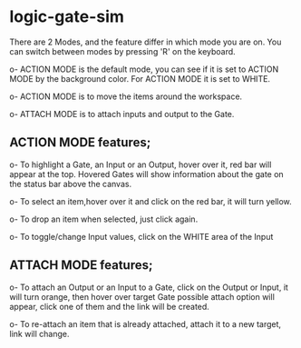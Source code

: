 logic-gate-sim
==============

There are 2 Modes, and the feature differ in which mode you are on. You can switch between modes by pressing 'R' on the keyboard.

o- ACTION MODE is the default mode, you can see if it is set to ACTION MODE by the background color. For ACTION MODE it is set to WHITE.

o- ACTION MODE is to move the items around the workspace.

o- ATTACH MODE is to attach inputs and output to the Gate.


ACTION MODE features;
---------------------
o- To highlight a Gate, an Input or an Output, hover over it, red bar will appear at the top. Hovered Gates will show information about the gate on the status bar above the canvas.

o- To select an item,hover over it and click on the red bar, it will turn yellow.

o- To drop an item when selected, just click again.

o- To toggle/change Input values, click on the WHITE area of the Input


ATTACH MODE features;
---------------------
o- To attach an Output or an Input to a Gate, click on the Output or Input, it will turn orange, then hover over target Gate possible attach option will appear, click one of them and the link will be created.

o- To re-attach an item that is already attached, attach it to a new target, link will change.
